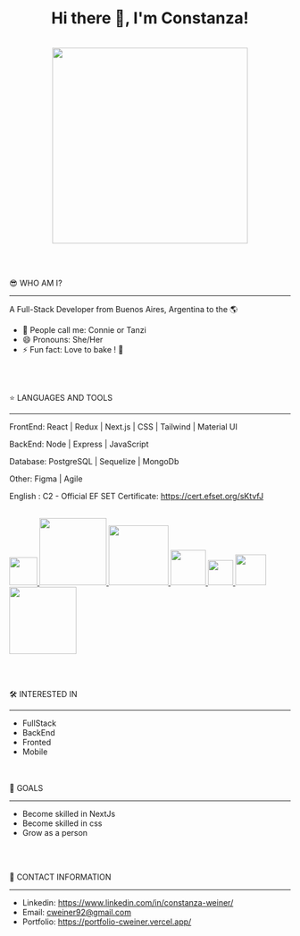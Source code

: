 
<div align="center">
   <h1>Hi there 👋, I'm Constanza!</h1>
  <br>
  <img src="https://github.com/Constanzamw/Constanzamw/assets/140072401/b03bd839-8274-4780-9150-5ec4211c9496" width="350">
</div>

<br><br>

😎 WHO AM I? 
_______________________________________________________________________________________________________________

A Full-Stack Developer from Buenos Aires, Argentina to the 🌎

- 📢 People call me: Connie or Tanzi
- 😄 Pronouns: She/Her
- ⚡ Fun fact: Love to bake ! 🥐


<br><br>

⭐ LANGUAGES AND TOOLS
_______________________________________________________________________________________________________________

FrontEnd: React | Redux | Next.js | CSS | Tailwind | Material UI

BackEnd: Node | Express | JavaScript

Database: PostgreSQL | Sequelize | MongoDb

Other: Figma | Agile

English : C2 -  Official EF SET Certificate: https://cert.efset.org/sKtvfJ

<br>
<a href="https://es.react.dev/">
  <img src="https://github.com/Constanzamw/Constanzamw/assets/140072401/8678310e-e526-4bcf-9748-4c04e2003f68" width="50">
</a>
<a href="https://redux.js.org/">
  <img src="https://github.com/Constanzamw/Constanzamw/assets/140072401/a56bbdca-87d1-452a-99e2-1f0362efa5fc" width="120">
</a>
<a href="https://nextjs.org/">
  <img src="https://github.com/Constanzamw/Constanzamw/assets/140072401/6f87eff5-9512-4a9d-a72b-d8b071b29741" width="107">
</a>
<a href="https://tailwindcss.com/">
  <img src="https://github.com/Constanzamw/Constanzamw/assets/140072401/e318e73b-baf3-48f7-a9a8-2ff9a0ee8415" width="63">
</a>
<a href="https://www.javascript.com/">
  <img src="https://github.com/Constanzamw/Constanzamw/assets/140072401/e2674cc8-e314-4faf-82e1-c152812e2530" width="45">
</a>
<a href="https://www.postgresql.org/">
  <img src="https://github.com/Constanzamw/Constanzamw/assets/140072401/f96933e5-c5a1-4a7e-9c4e-f1dfd2e64f00" width="55">
</a>
<a href="https://www.mongodb.com/brand-resources">
  <img src="https://github.com/Constanzamw/Constanzamw/assets/140072401/0fcc1afd-b443-45b0-ac55-e06214000156" width="120">
</a>

<br><br>

🛠 INTERESTED IN
_______________________________________________________________________________________________________________
- FullStack
- BackEnd
- Fronted
- Mobile


<br><br>
🥇 GOALS 
_______________________________________________________________________________________________________________

- Become skilled in NextJs
- Become skilled in css
- Grow as a person

<br><br>

📲 CONTACT INFORMATION 
_______________________________________________________________________________________________________________

 - Linkedin: https://www.linkedin.com/in/constanza-weiner/
 - Email: cweiner92@gmail.com
 - Portfolio: https://portfolio-cweiner.vercel.app/


